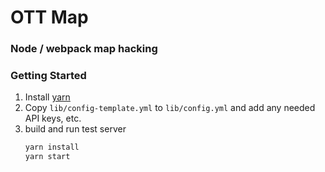 # OTT Map

### Node / webpack map hacking

### Getting Started
1. Install [yarn](https://yarnpkg.com/en/)
1. Copy `lib/config-template.yml` to `lib/config.yml` and add any needed API keys, etc.
1. build and run test server 
    ```bash
    yarn install
    yarn start
    ```
